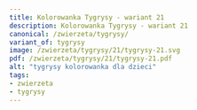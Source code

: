 ```yaml
---
title: Kolorowanka Tygrysy - wariant 21
description: Kolorowanka Tygrysy - wariant 21
canonical: /zwierzeta/tygrysy/
variant_of: tygrysy
image: /zwierzeta/tygrysy/21/tygrysy-21.svg
pdf: /zwierzeta/tygrysy/21/tygrysy-21.pdf
alt: "tygrysy kolorowanka dla dzieci"
tags:
- zwierzeta
- tygrysy
---
```

